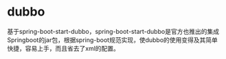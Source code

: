 # dubbo
基于spring-boot-start-dubbo，spring-boot-start-dubbo是官方也推出的集成Springboot的jar包，根据spring-boot规范实现，使dubbo的使用变得及其简单快捷，容易上手，而且省去了xml的配置。
